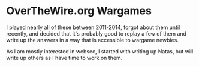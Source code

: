 # OverTheWire.org Wargames

I played nearly all of these between 2011-2014, forgot about them
until recently, and decided that it's probably good to replay a
few of them and write up the answers in a way that is accessible
to wargame newbies.

As I am mostly interested in websec, I started with writing up
Natas, but will write up others as I have time to work on them.

